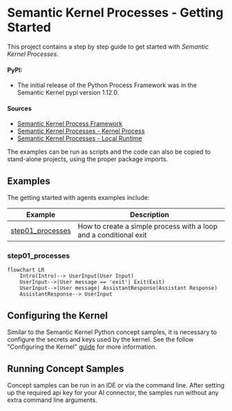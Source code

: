# Semantic Kernel Processes - Getting Started

This project contains a step by step guide to get started with  _Semantic Kernel Processes_.


#### PyPI:
- The initial release of the Python Process Framework was in the Semantic Kernel pypi version 1.12.0.

#### Sources

- [Semantic Kernel Process Framework](../../semantic_kernel/processes/)
- [Semantic Kernel Processes - Kernel Process](../../semantic_kernel/processes/kernel_process/)
- [Semantic Kernel Processes - Local Runtime](../../semantic_kernel/processes/local_runtime/)

The examples can be run as scripts and the code can also be copied to stand-alone projects, using the proper package imports.

## Examples

The getting started with agents examples include:

Example|Description
---|---
[step01_processes](../getting_started_with_processes/step01_processes.py)|How to create a simple process with a loop and a conditional exit

### step01_processes

```mermaid
flowchart LR  
    Intro(Intro)--> UserInput(User Input)
    UserInput-->|User message == 'exit'| Exit(Exit)
    UserInput-->|User message| AssistantResponse(Assistant Response)
    AssistantResponse--> UserInput
```

## Configuring the Kernel

Similar to the Semantic Kernel Python concept samples, it is necessary to configure the secrets
and keys used by the kernel. See the follow "Configuring the Kernel" [guide](../concepts/README.md#configuring-the-kernell) for
more information.

## Running Concept Samples

Concept samples can be run in an IDE or via the command line. After setting up the required api key
for your AI connector, the samples run without any extra command line arguments.

